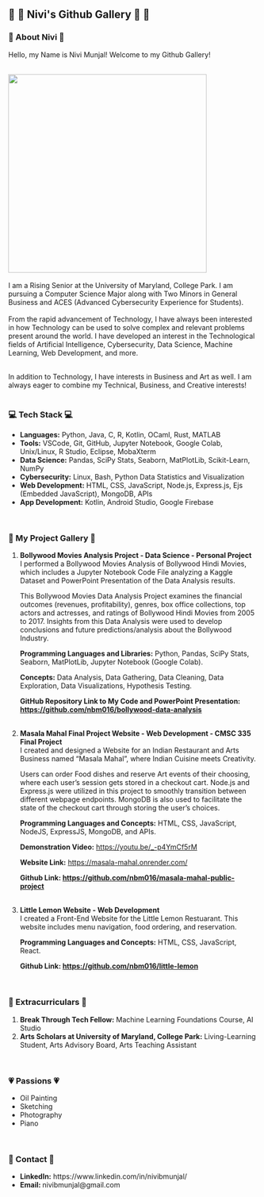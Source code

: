 ## 🌸 🎨 Nivi's Github Gallery 🎨 🌸

<!--
**nbm016/nbm016** is a ✨ _special_ ✨ repository because its `README.md` (this file) appears on your GitHub profile.

Here are some ideas to get you started:

- 🔭 I’m currently working on ...
- 🌱 I’m currently learning ...
- 👯 I’m looking to collaborate on ...
- 🤔 I’m looking for help with ...
- 💬 Ask me about ...
- 📫 How to reach me: ...
- 😄 Pronouns: ...
- ⚡ Fun fact: ...
-->

### <b> 🌸 About Nivi 🌸 </b> <br>
Hello, my Name is Nivi Munjal! Welcome to my Github Gallery! <br><br>
<!--
![IMG_8819 - Copy 4](https://github.com/user-attachments/assets/928dbc76-1ba4-4f07-ab71-17fb8b0ecadf)
-->
<img src="https://github.com/user-attachments/assets/928dbc76-1ba4-4f07-ab71-17fb8b0ecadf" width="400">
<br> <br>
I am a Rising Senior at the University of Maryland, College Park. I am pursuing a Computer Science Major along with Two Minors in General Business and ACES (Advanced Cybersecurity Experience for Students). <br><br>
From the rapid advancement of Technology, I have always been interested in how Technology can be used to solve complex and relevant problems present around the world. I have developed an interest in the Technological fields of Artificial Intelligence, Cybersecurity, Data Science, Machine Learning, Web Development, and more. <br><br>

In addition to Technology, I have interests in Business and Art as well. I am always eager to combine my Technical, Business, and Creative interests! <br><br>


### <b> 💻 Tech Stack 💻 </b> <br>
<ul>
  <li><b>Languages:</b> Python, Java, C, R, Kotlin, OCaml, Rust, MATLAB</li>
  <li><b>Tools:</b> VSCode, Git, GitHub, Jupyter Notebook, Google Colab, Unix/Linux, R Studio, Eclipse, MobaXterm</li>
  <li><b>Data Science:</b> Pandas, SciPy Stats, Seaborn, MatPlotLib, Scikit-Learn, NumPy </li>
  <li><b>Cybersecurity:</b> Linux, Bash, Python Data Statistics and Visualization </li>
  <li><b>Web Development:</b> HTML, CSS, JavaScript, Node.js, Express.js, Ejs (Embedded JavaScript), MongoDB, APIs </li>
  <li><b>App Development:</b> Kotlin, Android Studio, Google Firebase </li>
</ul> <br>

### <b> 🎨 My Project Gallery 🎨 </b> <br>
<ol>
  <li><b>Bollywood Movies Analysis Project - Data Science - Personal Project </b><br>
    I performed a Bollywood Movies Analysis of Bollywood Hindi Movies, which includes a Jupyter Notebook Code File analyzing a Kaggle Dataset and PowerPoint Presentation of the Data Analysis results. 

This Bollywood Movies Data Analysis Project examines the financial outcomes (revenues, profitability), genres, box office collections, top actors and actresses, and ratings of Bollywood Hindi Movies from 2005 to 2017. Insights from this Data Analysis were used to develop conclusions and future predictions/analysis about the Bollywood Industry. 

<b>Programming Languages and Libraries:</b> Python, Pandas, SciPy Stats, Seaborn, MatPlotLib, Jupyter Notebook (Google Colab).

<b>Concepts:</b> Data Analysis, Data Gathering, Data Cleaning, Data Exploration, Data Visualizations, Hypothesis Testing. 

<b>GitHub Repository Link to My Code and PowerPoint Presentation: https://github.com/nbm016/bollywood-data-analysis </b>
  </li><br>

  <li><b>Masala Mahal Final Project Website - Web Development - CMSC 335 Final Project</b><br>
  I created and designed a Website for an Indian Restaurant and Arts Business named “Masala Mahal”, where Indian Cuisine meets Creativity. 

Users can order Food dishes and reserve Art events of their choosing, where each user’s session gets stored in a checkout cart. Node.js and Express.js were utilized in this project to smoothly transition between different webpage endpoints. MongoDB is also used to facilitate the state of the checkout cart through storing the user’s choices. 

<b>Programming Languages and Concepts:</b> HTML, CSS, JavaScript, NodeJS, ExpressJS, MongoDB, and APIs.

<b>Demonstration Video:</b> 
https://youtu.be/_-p4YmCf5rM 

<b>Website Link:</b> https://masala-mahal.onrender.com/

<b> Github Link:  https://github.com/nbm016/masala-mahal-public-project </b>
    
  </li> <br>

  <li> <b>Little Lemon Website - Web Development </b><br>
  I created a Front-End Website for the Little Lemon Restuarant. This website includes menu navigation, food ordering, and reservation. 

  <b>Programming Languages and Concepts:</b> HTML, CSS, JavaScript, React.

  <b> Github Link: https://github.com/nbm016/little-lemon </b>
    
  </li>
</ol> <br>

### <b> 🌟 Extracurriculars 🌟</b> <br>

<ol>
  <li>
    <b>Break Through Tech Fellow:</b> Machine Learning Foundations Course, AI Studio
  </li>

  <li>
    <b>Arts Scholars at University of Maryland, College Park:</b> Living-Learning Student, Arts Advisory Board, Arts Teaching Assistant
  </li>
</ol> <br>

### <b> 💗 Passions 💗 </b> <br>
<ul>
  <li>Oil Painting</li>
  <li>Sketching</li>
  <li>Photography</li>
  <li>Piano</li>
</ul> <br>


### <b> 💌 Contact 💌 </b> <br>
<ul>
  <li><b>LinkedIn:</b> https://www.linkedin.com/in/nivibmunjal/ </li>
<li><b>Email: </b> nivibmunjal@gmail.com </li>
</ul>

